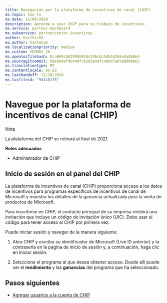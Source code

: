```yaml
---
title: Navegación por la plataforma de incentivos de canal (CHIP)
ms.topic: how-to
ms.date: 11/09/2020
description: Aprenda a usar CHIP para su trabajo de incentivos.
ms.service: partner-dashboard
ms.subservice: partnercenter-incentives
author: Karthic83
ms.author: kashanum
ms.localizationpriority: medium
ms.custom: SEOMAY.20
ms.openlocfilehash: 8ca669cb62995b84dc246cbc5db5d1b9ada8b8ed
ms.sourcegitcommit: b8e9609fd6448fcb265e4afc480d7a97e8009e63
ms.translationtype: MT
ms.contentlocale: es-ES
ms.lasthandoff: 11/10/2020
ms.locfileid: "94418178"
---
```

# <a name="navigate-the-channel-incentives-platform-chip"></a>Navegue por la plataforma de incentivos de canal (CHIP)

>[!NOTE]
>La plataforma del CHIP se retirará al final de 2021.

**Roles adecuados**

- Administrador de CHIP

## <a name="sign-into-the-chip-dashboard"></a>Inicio de sesión en el panel del CHIP

La plataforma de incentivos de canal (CHIP) proporciona acceso a los datos de incentivos para programas específicos de incentivos de canal de Microsoft y muestra los detalles de la ganancia actualizada para la venta de productos de Microsoft.

Para inscribirse en CHIP, el contacto principal de su empresa recibirá una invitación que incluye un código de invitación único (UIC). Debe usar el código para tener acceso al CHIP por primera vez.


Puede iniciar sesión y navegar de la manera siguiente:

1. Abra CHIP y escriba su identificador de Microsoft (Live ID anterior) y la contraseña en la página de inicio de sesión y, a continuación, haga clic en iniciar sesión.
 
1. Seleccione el programa al que desea obtener acceso.
Desde allí puede ver el **rendimiento** y las **ganancias** del programa que ha seleccionado. 

## <a name="next-steps"></a>Pasos siguientes

- [Agregar usuarios a la cuenta de CHIP](chip-users.md)